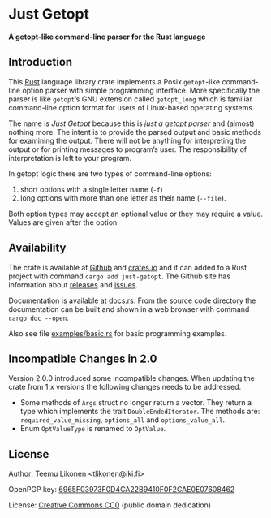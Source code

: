 Just Getopt
===========

**A getopt-like command-line parser for the Rust language**

Introduction
------------

This [Rust][] language library crate implements a Posix `getopt`-like
command-line option parser with simple programming interface. More
specifically the parser is like `getopt`’s GNU extension called
`getopt_long` which is familiar command-line option format for users of
Linux-based operating systems.

The name is *Just Getopt* because this is *just a getopt parser* and
(almost) nothing more. The intent is to provide the parsed output and
basic methods for examining the output. There will not be anything for
interpreting the output or for printing messages to program’s user. The
responsibility of interpretation is left to your program.

In getopt logic there are two types of command-line options:

 1. short options with a single letter name (`-f`)
 2. long options with more than one letter as their name (`--file`).

Both option types may accept an optional value or they may require a
value. Values are given after the option.


[Rust]: https://www.rust-lang.org/


Availability
------------

The crate is available at [Github][] and [crates.io][] and it can added
to a Rust project with command `cargo add just-getopt`. The Github site
has information about [releases][] and [issues][].

Documentation is available at [docs.rs][]. From the source code
directory the documentation can be built and shown in a web browser with
command `cargo doc --open`.

Also see file [examples/basic.rs](examples/basic.rs) for basic
programming examples.


[Github]:    https://github.com/tlikonen/just-getopt
[crates.io]: https://crates.io/crates/just-getopt
[releases]:  https://github.com/tlikonen/just-getopt/releases
[issues]:    https://github.com/tlikonen/just-getopt/issues
[docs.rs]:   https://docs.rs/just-getopt/


Incompatible Changes in 2.0
---------------------------

Version 2.0.0 introduced some incompatible changes. When updating the
crate from 1.x versions the following changes needs to be addressed.

  - Some methods of `Args` struct no longer return a vector. They return
    a type which implements the trait `DoubleEndedIterator`. The methods
    are: `required_value_missing`, `options_all` and
    `options_value_all`.
  - Enum `OptValueType` is renamed to `OptValue`.


[2.0.0]: https://github.com/tlikonen/just-getopt/milestone/1


License
-------

Author: Teemu Likonen <<tlikonen@iki.fi>>

OpenPGP key: [6965F03973F0D4CA22B9410F0F2CAE0E07608462][PGP]

License: [Creative Commons CC0][CC0] (public domain dedication)

[PGP]: http://www.iki.fi/tlikonen/pgp-key.asc
[CC0]: https://creativecommons.org/publicdomain/zero/1.0/legalcode
